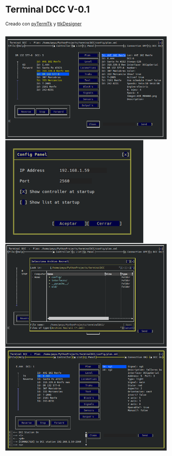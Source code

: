 # Terminal DCC V-0.1
Creado con <a href="https://github.com/ceccopierangiolieugenio/pyTermTk" >pyTermTk</a> y <a href="https://github.com/ceccopierangiolieugenio/pyTermTk/tree/main/tools/ttkDesigner" >ttkDesigner</a>


<br>
<img src="https://github.com/Peyutron/TerminalDCC/blob/main/images/TermDcc_main_00.png" height="320" />
<br>
<img src="https://github.com/Peyutron/TerminalDCC/blob/main/images/TermDcc_Config_00.png" height="320" />
<br>
<img src="https://github.com/Peyutron/TerminalDCC/blob/main/images/TermDcc_openfile_00.png" height="320" />
<br>
<img src="https://github.com/Peyutron/TerminalDCC/blob/main/images/TermDcc_running_00.png" height="320" />
<br>
